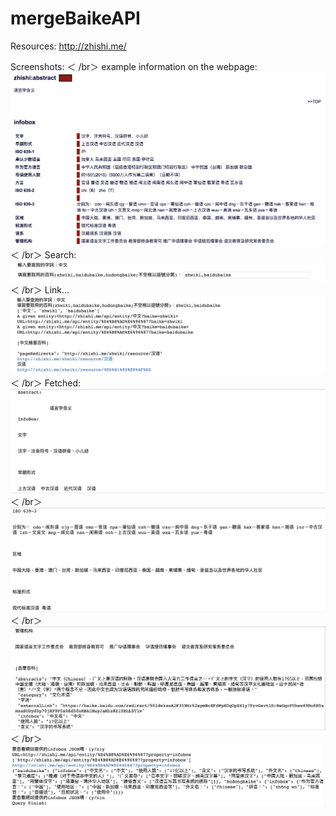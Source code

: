# mergeBaikeAPI

Resources: http://zhishi.me/

Screenshots: 
＜ /br＞
example information on the webpage:
![](https://github.com/Sabrinalulu/mergeBaikeAPI/blob/master/mergeSearch0.png)
＜ /br＞
Search:
![](https://github.com/Sabrinalulu/mergeBaikeAPI/blob/master/mergeSearch.png)
＜ /br＞
Link...
![](https://github.com/Sabrinalulu/mergeBaikeAPI/blob/master/mergeSearch1.png)
＜ /br＞
Fetched:
![](https://github.com/Sabrinalulu/mergeBaikeAPI/blob/master/mergeSearch2.png)
＜ /br＞
![](https://github.com/Sabrinalulu/mergeBaikeAPI/blob/master/mergeSearch3.png)
＜ /br＞
![](https://github.com/Sabrinalulu/mergeBaikeAPI/blob/master/mergeSearch4.png)
＜ /br＞
![](https://github.com/Sabrinalulu/mergeBaikeAPI/blob/master/mergeSearch5.png)
